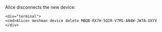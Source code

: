 
Alice disconnects the new device:


~~~~
<div="terminal">
<cmd>Alice> meshman device delete MBQB-RX7H-5QIR-V7MS-AN4W-JW7A-UXYV
</div>
~~~~



